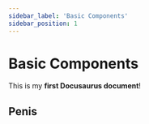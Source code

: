 ```yaml
---
sidebar_label: 'Basic Components'
sidebar_position: 1
---
```


# Basic Components

This is my **first Docusaurus document**!

## Penis
